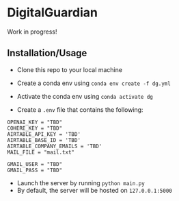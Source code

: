 # DigitalGuardian

Work in progress! 

## Installation/Usage 

- Clone this repo to your local machine
- Create a conda env using `conda env create -f dg.yml`
- Activate the conda env using `conda activate dg` 

- Create a `.env` file that contains the following: 

```
OPENAI_KEY = "TBD"
COHERE_KEY = "TBD"
AIRTABLE_API_KEY = 'TBD'
AIRTABLE_BASE_ID = 'TBD'
AIRTABLE_COMPANY_EMAILS = 'TBD'
MAIL_FILE = "mail.txt"

GMAIL_USER = "TBD"
GMAIL_PASS = "TBD"
```

- Launch the server by running `python main.py`
- By default, the server will be hosted on `127.0.0.1:5000`
